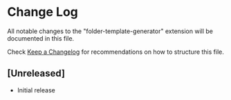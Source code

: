 # Change Log

All notable changes to the "folder-template-generator" extension will be documented in this file.

Check [Keep a Changelog](http://keepachangelog.com/) for recommendations on how to structure this file.

## [Unreleased]

- Initial release